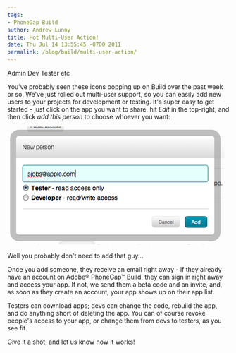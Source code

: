 ```yaml
---
tags:
- PhoneGap Build
author: Andrew Lunny
title: Hot Multi-User Action!
date: Thu Jul 14 13:55:45 -0700 2011
permalink: /blog/build/multi-user-action/
---
```


Admin Dev Tester etc

You've probably seen these icons popping up on Build over the past week or so. We've just rolled out multi-user support, so you can easily add new users to your projects for development or testing. It's super easy to get started - just click on the app you want to share, hit _Edit_ in the top-right, and then click _add this person_ to choose whoever you want:

![Adding Steve](/uploads/blog/build/multi-user/add_person.png)

Well you probably don't need to add that guy...

<!-- end-slug -->

Once you add someone, they receive an email right away - if they already have an account on Adobe® PhoneGap™ Build, they can sign in right away and access your app. If not, we send them a beta code and an invite, and, as soon as they create an account, your app shows up on their app list.

Testers can download apps; devs can change the code, rebuild the app, and do anything short of deleting the app. You can of course revoke people's access to your app, or change them from devs to testers, as you see fit.

Give it a shot, and let us know how it works!

